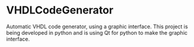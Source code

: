 VHDLCodeGenerator
=================

Automatic VHDL code generator, using a graphic interface.
This project is being developed in python and is using Qt for python to make the graphic interface.
